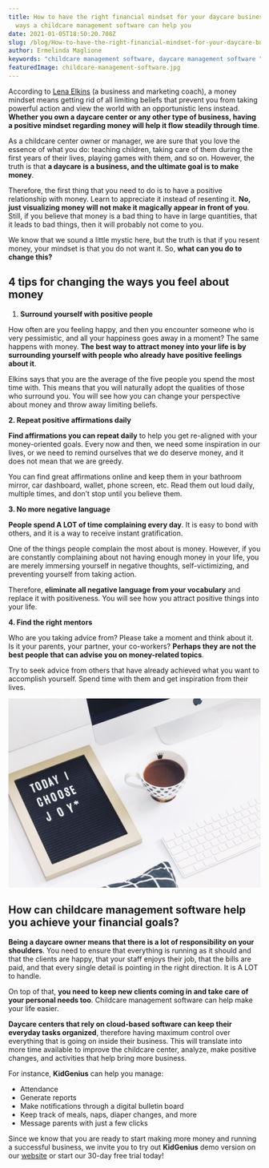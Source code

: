 ```yaml
---
title: How to have the right financial mindset for your daycare business? - 5
  ways a childcare management software can help you
date: 2021-01-05T18:50:20.708Z
slug: /blog/How-to-have-the-right-financial-mindset-for-your-daycare-business-5ways-a-childcare-management-software-can-help-you
author: Ermelinda Maglione
keywords: "childcare management software, daycare management software "
featuredImage: childcare-management-software.jpg
---
```



According to [Lena Elkins](https://www.success.com/4-actionable-steps-to-build-a-positive-money-mindset/) (a business and marketing coach), a money mindset means getting rid of all limiting beliefs that prevent you from taking powerful action and view the world with an opportunistic lens instead. **Whether you own a daycare center or any other type of business, having a positive mindset regarding money will help it flow steadily through time**.

As a childcare center owner or manager, we are sure that you love the essence of what you do: teaching children, taking care of them during the first years of their lives, playing games with them, and so on. However, the truth is that **a daycare is a business, and the ultimate goal is to make money**.

Therefore, the first thing that you need to do is to have a positive relationship with money. Learn to appreciate it instead of resenting it. **No, just visualizing money will not make it magically appear in front of you**. Still, if you believe that money is a bad thing to have in large quantities, that it leads to bad things, then it will probably not come to you.

We know that we sound a little mystic here, but the truth is that if you resent money, your mindset is that you do not want it. So, **what can you do to change this?**

## 4 tips for changing the ways you feel about money

1. **Surround yourself with positive people**

How often are you feeling happy, and then you encounter someone who is very pessimistic, and all your happiness goes away in a moment? The same happens with money. **The best way to attract money into your life is by surrounding yourself with people who already have positive feelings about it**.

Elkins says that you are the average of the five people you spend the most time with. This means that you will naturally adopt the qualities of those who surround you. You will see how you can change your perspective about money and throw away limiting beliefs.

**2. Repeat positive affirmations daily**

**Find affirmations you can repeat daily** to help you get re-aligned with your money-oriented goals. Every now and then, we need some inspiration in our lives, or we need to remind ourselves that we do deserve money, and it does not mean that we are greedy.

You can find great affirmations online and keep them in your bathroom mirror, car dashboard, wallet, phone screen, etc. Read them out loud daily, multiple times, and don’t stop until you believe them.

**3. No more negative language**

**People spend A LOT of time complaining every day**. It is easy to bond with others, and it is a way to receive instant gratification.

One of the things people complain the most about is money. However, if you are constantly complaining about not having enough money in your life, you are merely immersing yourself in negative thoughts, self-victimizing, and preventing yourself from taking action.

Therefore, **eliminate all negative language from your vocabulary** and replace it with positiveness. You will see how you attract positive things into your life.

**4. Find the right mentors**

Who are you taking advice from? Please take a moment and think about it. Is it your parents, your partner, your co-workers? **Perhaps they are not the best people that can advise you on money-related topics**.

Try to seek advice from others that have already achieved what you want to accomplish yourself. Spend time with them and get inspiration from their lives.

![](kidgenius.jpg)

## How can childcare management software help you achieve your financial goals?

**Being a daycare owner means that there is a lot of responsibility on your shoulders**. You need to ensure that everything is running as it should and that the clients are happy, that your staff enjoys their job, that the bills are paid, and that every single detail is pointing in the right direction. It is A LOT to handle.

On top of that, **you need to keep new clients coming in and take care of your personal needs too**. Childcare management software can help make your life easier.

**Daycare centers that rely on cloud-based software can keep their everyday tasks organized**, therefore having maximum control over everything that is going on inside their business. This will translate into more time available to improve the childcare center, analyze, make positive changes, and activities that help bring more business.

For instance, **KidGenius** can help you manage:

* Attendance
* Generate reports
* Make notifications through a digital bulletin board
* Keep track of meals, naps, diaper changes, and more
* Message parents with just a few clicks

Since we know that you are ready to start making more money and running a successful business, we invite you to try out **KidGenius** demo version on our [website](https://trykidgenius.com/) or start our 30-day free trial today!